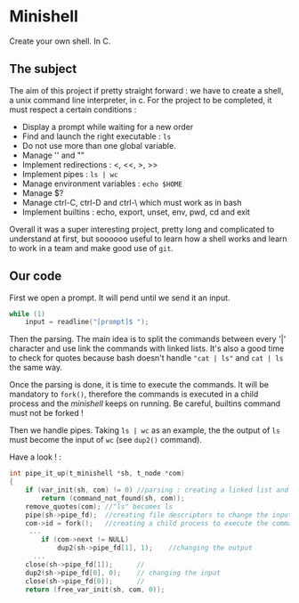 # Minishell
Create your own shell. In C.
## The subject
The aim of this project if pretty straight forward : we have to create a shell, a unix command line interpreter, in c. For the project to be completed, it must respect a certain conditions :
- Display a prompt while waiting for a new order
- Find and launch the right executable : `ls`
- Do not use more than one global variable.
- Manage '' and ""
- Implement redirections : <, <<, >, >>
- Implement pipes : `ls | wc`
- Manage environment variables : `echo $HOME`
- Manage $?
- Manage ctrl-C, ctrl-D and ctrl-\ which must work as in bash
- Implement builtins : echo, export, unset, env, pwd, cd and exit

Overall it was a super interesting project, pretty long and complicated to understand at first, but soooooo useful to learn how a shell works and learn to work in a team and make good use of `git`.
## Our code
First we open a prompt. It will pend until we send it an input.
```c
while (1)
    input = readline("[prompt]$ ");
```
Then the parsing. The main idea is to split the commands between every '|' character and use link the commands with linked lists. It's also a good time to check for quotes because bash doesn't handle `"cat | ls"` and `cat | ls` the same way.

Once the parsing is done, it is time to execute the commands. It will be mandatory to `fork()`, therefore the commands is executed in a child process and the _minishell_ keeps on running. Be careful, builtins command must not be forked !

Then we handle pipes. Taking `ls | wc` as an example, the the output of `ls` must become the input of `wc` (see `dup2()` command).

Have a look ! :
```c
int	pipe_it_up(t_minishell *sh, t_node *com)
{
	if (var_init(sh, com) != 0) //parsing : creating a linked list and trimmimg white spaces
		return (command_not_found(sh, com));
	remove_quotes(com); //"ls" becomes ls
	pipe(sh->pipe_fd);  //creating file descriptors to change the input and the output :)
	com->id = fork();   //creating a child process to execute the command
   	 ...
		if (com->next != NULL)
			dup2(sh->pipe_fd[1], 1);    //changing the output
  	  ...
	close(sh->pipe_fd[1]);      //
	dup2(sh->pipe_fd[0], 0);    // changing the input
	close(sh->pipe_fd[0]);      //
	return (free_var_init(sh, com, 0));
```
